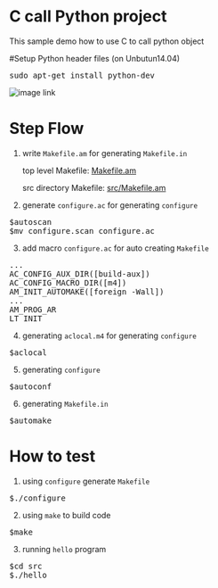 # C call Python project
This sample demo how to use C to call python object

#Setup Python header files (on Unbutun14.04)
<pre>
sudo apt-get install python-dev
</pre>

![image link](https://github.com/ivan0124/my-study/blob/master/autotool_hello/image/autotool_20160511_1.png)

# Step Flow
1. write `Makefile.am` for generating `Makefile.in`
    
    top level Makefile: [Makefile.am](https://github.com/ivan0124/my-study/edit/master/autotool_hello_shared_library/Makefile.am)
    
    src directory Makefile: [src/Makefile.am](https://github.com/ivan0124/my-study/edit/master/autotool_hello_shared_library/src/Makefile.am)

2. generate `configure.ac` for generating `configure`
<pre>
$autoscan
$mv configure.scan configure.ac
</pre>

3. add macro `configure.ac` for auto creating `Makefile`
<pre>
...
AC_CONFIG_AUX_DIR([build-aux])
AC_CONFIG_MACRO_DIR([m4])
AM_INIT_AUTOMAKE([foreign -Wall])
...
AM_PROG_AR
LT_INIT
</pre>

4. generating `aclocal.m4` for generating `configure`
<pre>
$aclocal
</pre>

5. generating `configure`
<pre>
$autoconf
</pre>

6. generating `Makefile.in`
<pre>
$automake
</pre>

# How to test
1. using `configure` generate `Makefile`
<pre>
$./configure
</pre>

2. using `make` to build code
<pre>
$make
</pre>

3. running `hello` program
<pre>
$cd src
$./hello
</pre>
